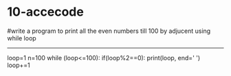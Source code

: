 # 10-accecode
#write a program to print all the even numbers till 100 by adjucent using while loop

----------------------------------------------------------------------------------

loop=1
n=100
while (loop<=100):
    if(loop%2==0):
        print(loop, end=' ')
    loop+=1
